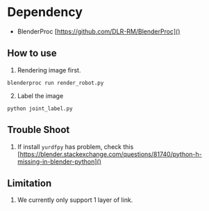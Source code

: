 # Dependency

- BlenderProc [https://github.com/DLR-RM/BlenderProc]()

## How to use

1. Rendering image first.
```
blenderproc run render_robot.py
```

2. Label the image
```
python joint_label.py
```


## Trouble Shoot

1. If install `yurdfpy` has problem, check this [https://blender.stackexchange.com/questions/81740/python-h-missing-in-blender-python]()


## Limitation
1. We currently only support 1 layer of link.